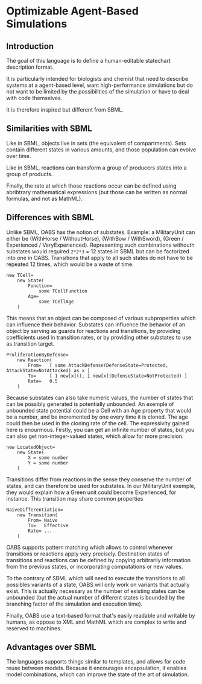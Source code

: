 Optimizable Agent-Based Simulations=====================================## IntroductionThe goal of this language is to define a human-editable statechart description format.It is particularly intended for biologists and chemist that need to describe systems at a agent-based level, want high-performance simulations but do not want to be limited by the possibilities of the simulation or have to deal with code themselves. It is therefore inspired but different from SBML.## Similarities with SBMLLike in SBML, objects live in sets (the equivalent of compartments). Sets contain different states in various amounts, and those population can evolve over time. Like in SBML, reactions can transform a group of producers states into a group of products. Finally, the rate at which those reactions occur can be defined using abribtrary mathematical expressions (but those can be written as normal formulas, and not as MathML).## Differences with SBMLUnlike SBML, OABS has the notion of substates. Example: a MilitaryUnit can either be (WithHorse / WithoutHorse), (WithBow / WithSword), (Green / Experienced / VeryExperienced). Representing such combinations withouth substates would required `2*2*3` = 12 states in SBML but can be factorized into one in OABS. Transitions that apply to all such states do not have to be repeated 12 times, which would be a waste of time.	new TCell=		new State(			Function=				some TCellFunction			Age=				some TCellAge		)This means that an object can be composed of various subproperties which can influence their behavior. Substates can influence the behavior of an object by serving as guards for reactions and transitions, by providing coefficients used in transition rates, or by providing other substates to use as transition target.	ProliferationByDefense=		new Reaction(			From=   [ some AttackDefense(DefenseState=Protected, AttackState=NotAttacked) as x ]			To=     [ 1 new[x](), 1 new[x](DefenseState=NotProtected) ]			Rate=   0.5		)Because substates can also take numeric values, the number of states that can be possibly generated is potentially unbounded. An exemple of unbounded state potential could be a Cell with an Age property that would be a number, and be incremented by one every time it is cloned. The age could then be used in the cloning rate of the cell. The expressivity gained here is enourmous. Firstly, you can get an infinite number of states, but you can also get non-integer-valued states, which allow for more precision.	new LocatedObject=		new State(			X = some number			Y = some number		)Transitions differ from reactions in the sense they conserve the number of states, and can therefore be used for substates. In our MilitaryUnit exemple, they would explain how a Green unit could become Experienced, for instance. This transition may share common properties 	NaiveDifferentiation=		new Transition(			From= Naive			To=   Effective			Rate= ...		)OABS supports pattern matching which allows to control whenever transitions or reactions apply very precisely. Destination states of transitions and reactions can be defined by copying arbitrarily information from the previous states, or incorporating computations or new values.To the contrary of SBML which will need to execute the transitions to all possibles variants of a state, OABS will only work on variants that actually exist. This is actually necessary as the number of existing states can be unbounded (but the actual number of different states is bounded by the branching factor of the simulation and execution time).Finally, OABS use a text-based format that's easily readable and writable by humans, as oppose to XML and MathML which are complex to write and reserved to machines.## Advantages over SBMLThe languages supports things similar to templates, and allows for code reuse between models. Because it encourages encapsulation, it enables model combinations, which can improve the state of the art of simulation.